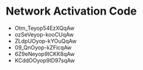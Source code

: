# Network Activation Code
* Otm_Teyop54EzXQqAw
* ozSeVeyop-kooCUqAw
* ZLdpUOyop-kYOuQqAw
* 09_QnOyop-kZFicqAw
* 6Z9eNeyop9ICKK8qAw
* KCddOOyop9ID97sqAw